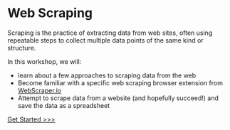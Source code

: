 # Web Scraping

Scraping is the practice of extracting data from web sites, often using repeatable steps to collect multiple data points of the same kind or structure. 

In this workshop, we will:
- learn about a few approaches to scraping data from the web
- Become familiar with a specific web scraping browser extension from [WebScraper.io](https://webscraper.io)
- Attempt to scrape data from a website (and hopefully succeed!) and save the data as a spreadsheet

[Get Started >>>](sections/01-introduction.md)
